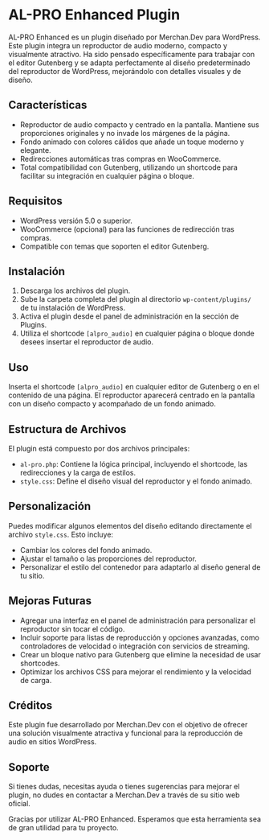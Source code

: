 # AL-PRO Enhanced Plugin

AL-PRO Enhanced es un plugin diseñado por Merchan.Dev para WordPress. Este plugin integra un reproductor de audio moderno, compacto y visualmente atractivo. Ha sido pensado específicamente para trabajar con el editor Gutenberg y se adapta perfectamente al diseño predeterminado del reproductor de WordPress, mejorándolo con detalles visuales y de diseño.

## Características

- Reproductor de audio compacto y centrado en la pantalla. Mantiene sus proporciones originales y no invade los márgenes de la página.
- Fondo animado con colores cálidos que añade un toque moderno y elegante.
- Redirecciones automáticas tras compras en WooCommerce.
- Total compatibilidad con Gutenberg, utilizando un shortcode para facilitar su integración en cualquier página o bloque.

## Requisitos

- WordPress versión 5.0 o superior.
- WooCommerce (opcional) para las funciones de redirección tras compras.
- Compatible con temas que soporten el editor Gutenberg.

## Instalación

1. Descarga los archivos del plugin.
2. Sube la carpeta completa del plugin al directorio `wp-content/plugins/` de tu instalación de WordPress.
3. Activa el plugin desde el panel de administración en la sección de Plugins.
4. Utiliza el shortcode `[alpro_audio]` en cualquier página o bloque donde desees insertar el reproductor de audio.

## Uso

Inserta el shortcode `[alpro_audio]` en cualquier editor de Gutenberg o en el contenido de una página. El reproductor aparecerá centrado en la pantalla con un diseño compacto y acompañado de un fondo animado.

## Estructura de Archivos

El plugin está compuesto por dos archivos principales:

- `al-pro.php`: Contiene la lógica principal, incluyendo el shortcode, las redirecciones y la carga de estilos.
- `style.css`: Define el diseño visual del reproductor y el fondo animado.

## Personalización

Puedes modificar algunos elementos del diseño editando directamente el archivo `style.css`. Esto incluye:

- Cambiar los colores del fondo animado.
- Ajustar el tamaño o las proporciones del reproductor.
- Personalizar el estilo del contenedor para adaptarlo al diseño general de tu sitio.

## Mejoras Futuras

- Agregar una interfaz en el panel de administración para personalizar el reproductor sin tocar el código.
- Incluir soporte para listas de reproducción y opciones avanzadas, como controladores de velocidad o integración con servicios de streaming.
- Crear un bloque nativo para Gutenberg que elimine la necesidad de usar shortcodes.
- Optimizar los archivos CSS para mejorar el rendimiento y la velocidad de carga.

## Créditos

Este plugin fue desarrollado por Merchan.Dev con el objetivo de ofrecer una solución visualmente atractiva y funcional para la reproducción de audio en sitios WordPress.

## Soporte

Si tienes dudas, necesitas ayuda o tienes sugerencias para mejorar el plugin, no dudes en contactar a Merchan.Dev a través de su sitio web oficial.

Gracias por utilizar AL-PRO Enhanced. Esperamos que esta herramienta sea de gran utilidad para tu proyecto.
